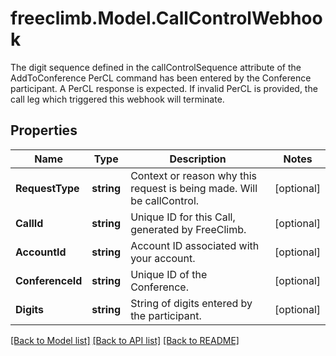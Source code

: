 # freeclimb.Model.CallControlWebhook

The digit sequence defined in the callControlSequence attribute of the AddToConference PerCL command has been entered by the Conference participant. A PerCL response is expected. If invalid PerCL is provided, the call leg which triggered this webhook will terminate.
## Properties

Name | Type | Description | Notes
------------ | ------------- | ------------- | -------------
**RequestType** | **string** | Context or reason why this request is being made. Will be callControl. | [optional] 
**CallId** | **string** | Unique ID for this Call, generated by FreeClimb. | [optional] 
**AccountId** | **string** | Account ID associated with your account. | [optional] 
**ConferenceId** | **string** | Unique ID of the Conference. | [optional] 
**Digits** | **string** | String of digits entered by the participant. | [optional] 

[[Back to Model list]](../README.md#documentation-for-models) [[Back to API list]](../README.md#documentation-for-api-endpoints) [[Back to README]](../README.md)

